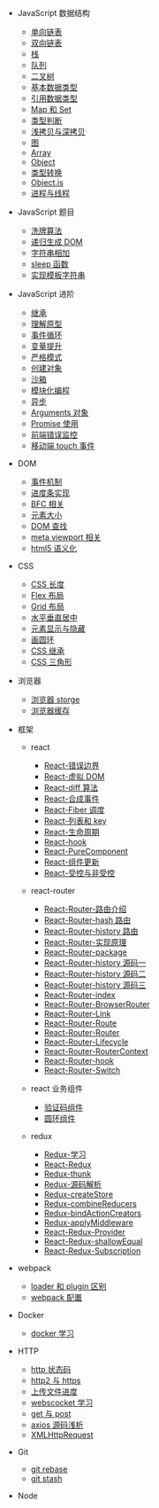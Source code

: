- JavaScript 数据结构

  - [单向链表](01-JavaScript数据结构/01-单向链表.md)
  - [双向链表](01-JavaScript数据结构/02-双向链表.md)
  - [栈](01-JavaScript数据结构/03-栈.md)
  - [队列](01-JavaScript数据结构/04-队列.md)
  - [二叉树](01-JavaScript数据结构/05-二叉树.md)
  - [基本数据类型](01-JavaScript数据结构/06-基本数据类型.md)
  - [引用数据类型](01-JavaScript数据结构/07-引用数据类型.md)
  - [Map 和 Set](01-JavaScript数据结构/08-Map和Set.md)
  - [类型判断](01-JavaScript数据结构/09-类型判断.md)
  - [浅拷贝与深拷贝](01-JavaScript数据结构/10-深拷贝与浅拷贝.md)
  - [图](01-JavaScript数据结构/11-图.md)
  - [Array](01-JavaScript数据结构/12-array.md)
  - [Object](01-JavaScript数据结构/13-object.md)
  - [类型转换](01-JavaScript数据结构/14-类型转换.md)
  - [Object.is](01-JavaScript数据结构/15-Object.is.md)
  - [进程与线程](01-JavaScript数据结构/16-进程与线程.md)

- JavaScript 题目

  - [洗牌算法](02-JavaScript手写题/01-洗牌算法.md)
  - [递归生成 DOM](02-JavaScript手写题/02-递归生成DOM.md)
  - [字符串相加](02-JavaScript手写题/03-字符串相加.md)
  - [sleep 函数](02-JavaScript手写题/04-sleep函数.md)
  - [实现模板字符串](02-JavaScript手写题/05-模板字符串.md)

- JavaScript 进阶

  - [继承](03-JavaScript进阶/01-继承.md)
  - [理解原型](03-JavaScript进阶/02-理解原型.md)
  - [事件循环](03-JavaScript进阶/03-事件循环.md)
  - [变量提升](03-JavaScript进阶/04-变量提升.md)
  - [严格模式](03-JavaScript进阶/05-严格模式.md)
  - [创建对象](03-JavaScript进阶/06-创建对象.md)
  - [沙箱](03-JavaScript进阶/07-沙箱.md)
  - [模块化编程](03-JavaScript进阶/08-模块化编程.md)
  - [异步](03-JavaScript进阶/09-异步.md)
  - [Arguments 对象](03-JavaScript进阶/10-Arguments.md)
  - [Promise 使用](03-JavaScript进阶/11-Promise.md)
  - [前端错误监控](03-JavaScript进阶/13-前端监控.md)
  - [移动端 touch 事件](03-JavaScript进阶/15-touch事件.md)

- DOM

  - [事件机制](04-DOM/01-事件机制.md)
  - [进度条实现](04-DOM/02-进度条.md)
  - [BFC 相关](04-DOM/03-BFC相关.md)
  - [元素大小](04-DOM/04-元素大小.md)
  - [DOM 查找](04-DOM/05-DOM查找.md)
  - [meta viewport 相关](04-DOM/06-meta.md)
  - [html5 语义化](04-DOM/07-html语义化.md)

- CSS

  - [CSS 长度](05-CSS/01-CSS长度单位.md)
  - [Flex 布局](05-CSS/02-Flex布局.md)
  - [Grid 布局](05-CSS/03-Grid布局.md)
  - [水平垂直居中](05-CSS/04-水平垂直居中.md)
  - [元素显示与隐藏](05-CSS/05-元素隐藏.md)
  - [画圆环](05-CSS/06-画圆环.md)
  - [CSS 继承](05-CSS/07-CSS继承.md)
  - [CSS 三角形](05-CSS/08-CSS三角形.md)

- 浏览器

  - [浏览器 storge](06-浏览器/01-storge.md)
  - [浏览器缓存](06-浏览器/02-浏览器缓存.md)

- 框架

  - react

    - [React-错误边界](07-框架/01-react/01-React-错误边界.md)
    - [React-虚拟 DOM](07-框架/01-react/02-React-虚拟DOM.md)
    - [React-diff 算法](07-框架/01-react/03-React-diff算法.md)
    - [React-合成事件](07-框架/01-react/04-React-合成事件.md)
    - [React-Fiber 调度](07-框架/01-react/05-React-Fiber调度.md)
    - [React-列表和 key](07-框架/01-react/06-React-列表和key.md)
    - [React-生命周期](07-框架/01-react/07-React-生命周期.md)
    - [React-hook](07-框架/01-react/08-React-hook.md)
    - [React-PureComponent](07-框架/01-react/10-React-PureComponent.md)
    - [React-组件更新](07-框架/01-react/11-React-组件更新.md)
    - [React-受控与非受控](07-框架/01-react/12-React-受控与非受控.md)

  - react-router

    - [React-Router-路由介绍](07-框架/02-react-router/01-React-Router-路由介绍.md)
    - [React-Router-hash 路由](07-框架/02-react-router/02-React-Router-hash路由.md)
    - [React-Router-history 路由](07-框架/02-react-router/03-React-Router-history路由.md)
    - [React-Router-实现原理](07-框架/02-react-router/04-React-Router-实现原理.md)
    - [React-Router-package](07-框架/02-react-router/05-React-Router-package.md)
    - [React-Router-history 源码一](07-框架/02-react-router/06-React-Router-history源码一.md)
    - [React-Router-history 源码二](07-框架/02-react-router/07-React-Router-history源码二.md)
    - [React-Router-history 源码三](07-框架/02-react-router/08-React-Router-history源码三.md)
    - [React-Router-index](07-框架/02-react-router/09-React-Router-index.md)
    - [React-Router-BrowserRouter](07-框架/02-react-router/10-React-Router-BrowserRouter.md)
    - [React-Router-Link](07-框架/02-react-router/11-React-Router-Link.md)
    - [React-Router-Route](07-框架/02-react-router/12-React-Router-Route.md)
    - [React-Router-Router](07-框架/02-react-router/13-React-Router-Router.md)
    - [React-Router-Lifecycle](07-框架/02-react-router/14-React-Router-Lifecycle.md)
    - [React-Router-RouterContext](07-框架/02-react-router/15-React-Router-RouterContext.md)
    - [React-Router-hook](07-框架/02-react-router/16-React-Router-hook.md)
    - [React-Router-Switch](07-框架/02-react-router/17-React-Router-Switch.md)

  - react 业务组件

    - [验证码组件](07-框架/03-react-业务组件/02-验证码组件.md)
    - [圆环组件](07-框架/03-react-业务组件/03-圆环组件.md)

  - redux

    - [Redux-学习](07-框架/04-redux/01-Redux-学习.md)
    - [React-Redux](07-框架/04-redux/02-React-Redux.md)
    - [Redux-thunk](07-框架/04-redux/03-Redux-thunk.md)
    - [Redux-源码解析](07-框架/04-redux/04-Redux-源码解析.md)
    - [Redux-createStore](07-框架/04-redux/05-Redux-createStore.md)
    - [Redux-combineReducers](07-框架/04-redux/06-Redux-combineReducers.md)
    - [Redux-bindActionCreators](07-框架/04-redux/07-Redux-bindActionCreators.md)
    - [Redux-applyMiddleware](07-框架/04-redux/08-Redux-applyMiddleware.md)
    - [React-Redux-Provider](07-框架/04-redux/09-React-Redux-Provider.md)
    - [React-Redux-shallowEqual](07-框架/04-redux/10-React-Redux-shallowEqual.md)
    - [React-Redux-Subscription](07-框架/04-redux/11-React-Redux-Subscription.md)

- webpack

  - [loader 和 plugin 区别](08-webpack/01-loader和plugin区别.md)
  - [webpack 配置](08-webpack/02-webpack配置.md)

- Docker

  - [docker 学习](09-docker/01-docker学习.md)

- HTTP

  - [http 状态码](10-http/01-http状态码.md)
  - [http2 与 https](10-http/02-http2与https.md)
  - [上传文件进度](10-http/03-上传文件进度.md)
  - [webscocket 学习](10-http/04-webscocket学习.md)
  - [get 与 post](10-http/05-get与post.md)
  - [axios 源码浅析](10-http/06-axios源码浅析.md)
  - [XMLHttpRequest](10-http/07-XMLHttpRequest.md)

- Git

  - [git rebase](11-git/01-git-rebase.md)
  - [git stash](11-git/02-git-stash.md)

- Node
